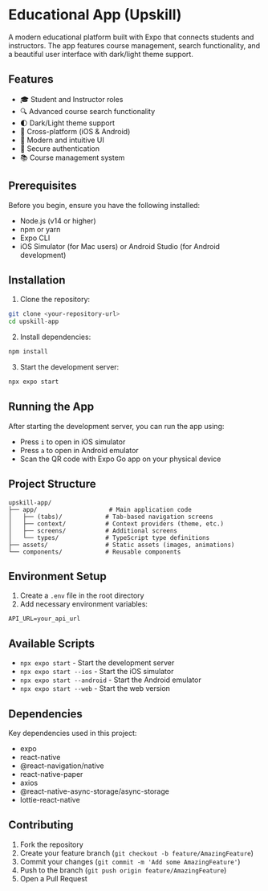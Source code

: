 # Educational App (Upskill)

A modern educational platform built with Expo that connects students and instructors. The app features course management, search functionality, and a beautiful user interface with dark/light theme support.

## Features

- 🎓 Student and Instructor roles
- 🔍 Advanced course search functionality
- 🌓 Dark/Light theme support
- 📱 Cross-platform (iOS & Android)
- 🎨 Modern and intuitive UI
- 🔐 Secure authentication
- 📚 Course management system

## Prerequisites

Before you begin, ensure you have the following installed:

- Node.js (v14 or higher)
- npm or yarn
- Expo CLI
- iOS Simulator (for Mac users) or Android Studio (for Android development)

## Installation

1. Clone the repository:

```bash
git clone <your-repository-url>
cd upskill-app
```

2. Install dependencies:

```bash
npm install
```

3. Start the development server:

```bash
npx expo start
```

## Running the App

After starting the development server, you can run the app using:

- Press `i` to open in iOS simulator
- Press `a` to open in Android emulator
- Scan the QR code with Expo Go app on your physical device

## Project Structure

```
upskill-app/
├── app/                    # Main application code
│   ├── (tabs)/            # Tab-based navigation screens
│   ├── context/           # Context providers (theme, etc.)
│   ├── screens/           # Additional screens
│   └── types/             # TypeScript type definitions
├── assets/                # Static assets (images, animations)
└── components/            # Reusable components
```

## Environment Setup

1. Create a `.env` file in the root directory
2. Add necessary environment variables:

```
API_URL=your_api_url
```

## Available Scripts

- `npx expo start` - Start the development server
- `npx expo start --ios` - Start the iOS simulator
- `npx expo start --android` - Start the Android emulator
- `npx expo start --web` - Start the web version

## Dependencies

Key dependencies used in this project:

- expo
- react-native
- @react-navigation/native
- react-native-paper
- axios
- @react-native-async-storage/async-storage
- lottie-react-native

## Contributing

1. Fork the repository
2. Create your feature branch (`git checkout -b feature/AmazingFeature`)
3. Commit your changes (`git commit -m 'Add some AmazingFeature'`)
4. Push to the branch (`git push origin feature/AmazingFeature`)
5. Open a Pull Request
